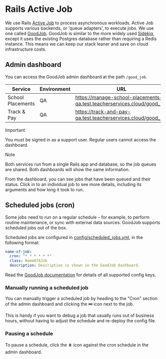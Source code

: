# Rails Active Job

We use Rails [Active Job](https://guides.rubyonrails.org/active_job_basics.html) to process asynchronous workloads. Active Job supports various backends, or 'queue adapters', to execute jobs. We use one called [GoodJob](https://github.com/bensheldon/good_job). GoodJob is similar to the more widely used [Sidekiq](https://github.com/sidekiq/sidekiq), except it uses the existing Postgres database rather than requiring a Redis instance. This means we can keep our stack leaner and save on cloud infrastructure costs.

## Admin dashboard

You can access the GoodJob admin dashboard at the path `/good_job`.

| Service           | Environment | URL                                                                     |
| ----------------- | ----------- | ----------------------------------------------------------------------- |
| School Placements | QA          | https://manage-school-placements-qa.test.teacherservices.cloud/good_job |
| Track & Pay       | QA          | https://track-and-pay-qa.test.teacherservices.cloud/good_job            |

> [!IMPORTANT]  
> You must be signed in as a support user. Regular users cannot access the dashboard.

> [!NOTE]  
> Both services run from a single Rails app and database, so the job queues are shared. Both dashboards will show the same information.

From the dashboard, you can see jobs that have been queued and their status. Click in to an individual job to see more details, including its arguments and how long it took to run.

## Scheduled jobs (cron)

Some jobs need to run on a regular schedule – for example, to perform routine maintenance, or sync with external data sources. GoodJob supports scheduled jobs out of the box.

Scheduled jobs are configured in [config/scheduled_jobs.yml](/config/scheduled_jobs.yml), in the following format:

```yaml
name-of-job:
  cron: "* * * * * *"
  class: NameOfAJob
  description: Description is shown in the GoodJob dashboard.
```

Read the [GoodJob documentation](https://github.com/bensheldon/good_job?tab=readme-ov-file#cron-style-repeatingrecurring-jobs) for details of all supported config keys.

### Manually running a scheduled job

You can manually trigger a scheduled job by heading to the "Cron" section of the admin dashboard and clicking the ⏭️ icon next to the job.

This is handy if you want to debug a job that usually runs out of business hours, without having to adjust the schedule and re-deploy the config file.

### Pausing a schedule

To pause a schedule, click the ⏸️ icon against the cron schedule in the admin dashboard.
